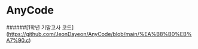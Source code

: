 # AnyCode

######[1학년 기말고사 코드] (https://github.com/JeonDayeon/AnyCode/blob/main/%EA%B8%B0%EB%A7%90.c)
